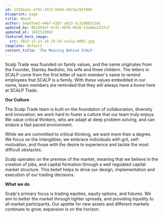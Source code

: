 ```yaml
---
id: 1250aa2c-4741-4722-b9e8-ddc5e293f966
blueprint: page
title: About
author: bebd7e43-446f-4387-a853-3c3100b5110c
updated_by: 9b1959af-4c41-4876-9420-53a66a233faf
updated_at: 1682519982
featured_hero_image:
  src: 2022-12-13-10.29.54-scalp-0092.jpg
template: default
content_title: 'The Meaning Behind SCALP'
---
```

Scalp Trade was founded on family values, and the name originates from the Founder, Stanley Awdisho, his wife and three childern. The letters in SCALP come from the first letter of each member's name to remind employees that SCALP is a family. With these values embedded in our name, team members are reminded that they will always have a home here at SCALP Trade.

**Our Culture**

The Scalp Trade team is built on the foundation of collaboration, diversity and innovation; we work hard to foster a culture that our team truly enjoys. We value critical thinkers, who are adapt at deep problem solving, and can endure a fast paced environment.

While we are committed to critical thinking, we want more than a degree. We focus on the intangibles; we embrace individuals with grit, self-motivation, and those with the desire to experience and tackle the most difficult obstacles.

Scalp operates on the premise of the market, meaning that we believe in the creation of jobs, and capital formation through a well regulated capital market structure. This belief helps to drive our design, implementation and execution of our trading decisions.

**What we do**

Scalp's primary focus is trading equities, equity options, and futures. We aim to better the market through tighter spreads, and providing liquidity to all market participants. Our apetite for new assets and different markets continues to grow, expansion is on the horizon.